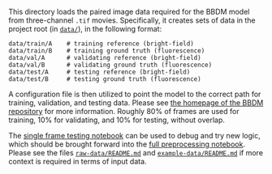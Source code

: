 This directory loads the paired image data required for the BBDM model from three-channel `.tif` movies. Specifically, it creates sets of data in the project root (in [`data/`](../data)), in the following format:
```
data/train/A    # training reference (bright-field)
data/train/B    # training ground truth (fluorescence)
data/val/A      # validating reference (bright-field)
data/val/B      # validating ground truth (fluorescence)
data/test/A     # testing reference (bright-field)
data/test/B     # testing ground truth (fluorescence)
```

A configuration file is then utilized to point the model to the correct path for training, validation, and testing data. Please see [the homepage of the BBDM repository](https://github.com/xuekt98/BBDM) for more information. Roughly 80% of frames are used for training, 10% for validating, and 10% for testing, without overlap.

The [single frame testing notebook](test_single_frame.ipynb) can be used to debug and try new logic, which should be brought forward into the [full preprocessing notebook](data_preprocessing.ipynb). Please see the files [`raw-data/README.md`](raw-data/README.md) and [`example-data/README.md`](example-data/README.md) if more context is required in terms of input data.
